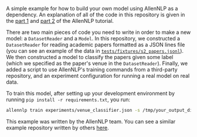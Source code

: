 A simple example for how to build your own model using AllenNLP as a dependency.  An explanation
of all of the code in this repository is given in the [part 1](https://github.com/allenai/allennlp/blob/master/tutorials/getting_started/predicting_paper_venues/predicting_paper_venues_pt1.md) and [part 2](https://github.com/allenai/allennlp/blob/master/tutorials/getting_started/predicting_paper_venues/predicting_paper_venues_pt2.md) of the AllenNLP
tutorial.

There are two main pieces of code you need to write in order to make a new model: a
`DatasetReader` and a `Model`.  In this repository, we constructed a `DatasetReader` for reading
academic papers formatted as a JSON lines file (you can see an example of the data in
[`tests/fixtures/s2_papers.jsonl`](tests/fixtures/s2_papers.jsonl)).  We then constructed a model
to classify the papers given some label (which we specified as the paper's venue in the
`DatasetReader`).  Finally, we added a script to use AllenNLP's training commands from a
third-party repository, and an experiment configuration for running a real model on real data.

To train this model, after setting up your development environment by running
`pip install -r requirements.txt`, you run:

```bash
allennlp train experiments/venue_classifier.json -s /tmp/your_output_dir_here --include-package my_library
```

This example was written by the AllenNLP team.  You can see a similar example repository written
by others [here](https://github.com/recognai/get_started_with_deep_learning_for_text_with_allennlp).
